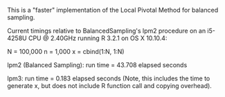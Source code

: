 This is a "faster" implementation of the Local Pivotal Method for balanced sampling. 


  Current timings relative to BalancedSampling's lpm2 procedure on an i5-4258U CPU @ 2.40GHz running R 3.2.1 on OS X 10.10.4:

  N = 100,000
  n = 1,000
  x = cbind(1:N, 1:N)

  lpm2 (Balanced Sampling):
  run time = 43.708 elapsed seconds

  lpm3:
  run time = 0.183 elapsed seconds (Note, this includes the time to generate x, but does not include R function call and copying overhead). 

